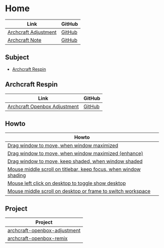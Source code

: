 

# Home

| Link | GitHub |
| ---- | ------ |
| [Archcraft Adjustment](https://samwhelp.github.io/archcraft-adjustment/) | [GitHub](https://github.com/samwhelp/archcraft-adjustment) |
| [Archcraft Note](https://samwhelp.github.io/note-about-archcraft/) | [GitHub](https://github.com/samwhelp/note-about-archcraft) |




## Subject

* [Archcraft Respin](#archcraft-respin)




## Archcraft Respin

| Link | GitHub |
| ---- | ------ |
| [Archcraft Openbox Adjustment](https://samwhelp.github.io/archcraft-openbox-adjustment/) | [GitHub](https://github.com/samwhelp/archcraft-openbox-adjustment) |




## Howto

| Howto |
| --- |
| [Drag window to move, when window maximized](https://samwhelp.github.io/archcraft-adjustment/read/howto/mousebind-adjustment/drag_window_to_move_when_window_maximized.html) |
| [Drag window to move, when window maximized (enhance)](https://samwhelp.github.io/archcraft-adjustment/read/howto/mousebind-adjustment/drag_window_to_move_when_window_maximized_enhance.html) |
| [Drag window to move, keep shaded, when window shaded](https://samwhelp.github.io/archcraft-adjustment/read/howto/mousebind-adjustment/drag_window_to_move_keep_shaded_when_window_shaded.html) |
| [Mouse middle scroll on titlebar, keep focus, when window shading](https://samwhelp.github.io/archcraft-adjustment/read/howto/mousebind-adjustment/mouse_middle_scroll_on_titlebar_keep_focus_when_window_shading.html) |
| [Mouse left click on desktop to toggle show desktop](https://samwhelp.github.io/archcraft-adjustment/read/howto/mousebind-adjustment/mouse_left_click_on_desktop_to_toggle_show_desktop.html) |
| [Mouse middle scroll on desktop or frame to switch workspace](https://samwhelp.github.io/archcraft-adjustment/read/howto/mousebind-adjustment/mouse_middle_scroll_on_desktop_or_frame_to_switch_workspace.html) |




## Project

| Project |
| --- |
| [archcraft-openbox-adjustment](https://github.com/samwhelp/archcraft-adjustment/tree/main/prototype/archcraft-adjustment/archcraft-openbox/archcraft-openbox-adjustment) |
| [archcraft-openbox-remix](https://github.com/samwhelp/archcraft-adjustment/tree/main/prototype/archcraft-adjustment/archcraft-openbox/archcraft-openbox-remix) |
